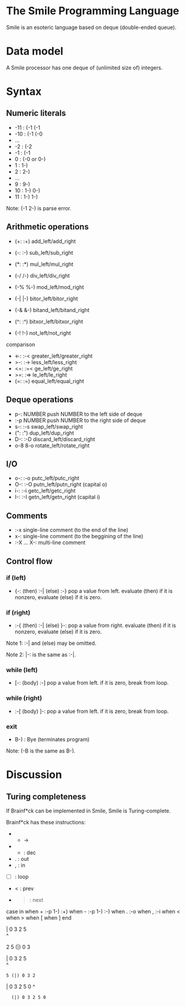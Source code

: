 The Smile Programming Language
==============================

Smile is an esoteric language based on deque (double-ended queue).

Data model
==========

A Smile processor has one deque of (unlimited size of) integers.

Syntax
======

Numeric literals
----------------

* -11 : (-1 (-1
* -10 : (-1 (-0
* ...
*  -2 : (-2
*  -1 : (-1
*   0 : (-0 or 0-)
*   1 : 1-)
*   2 : 2-)
* ...
*   9 : 9-)
*  10 : 1-) 0-)
*  11 : 1-) 1-)

Note: (-1 2-) is parse error.

Arithmetic operations
---------------------

* (+: :+) add_left/add_right
* (-: :-) sub_left/sub_right
* (\*: :\*) mul_left/mul_right
* (-/ /-) div_left/div_right
* (-% %-) mod_left/mod_right

* (-| |-) bitor_left/bitor_right
* (-& &-) bitand_left/bitand_right
* (^: :^) bitxor_left/bitxor_right

* (-! !-) not_left/not_right

comparison

* <-: :-<  greater_left/greater_right
* \>-: :->  less_left/less_right
* <=: :=<  ge_left/ge_right
* \>=: :=>  le_left/le_right
* (=: :=)  equal_left/equal_right

Deque operations
----------------

* p-: NUMBER  push NUMBER to the left side of deque
* \:-p NUMBER  push NUMBER to the right side of deque
* s-: :-s  swap_left/swap_right
* (": :")  dup_left/dup_right
* D-: :-D  discard_left/discard_right
* o-8 8-o  rotate_left/rotate_right

I/O
---

* o-: :-o  putc_left/putc_right
* O-: :-O  putn_left/putn_right (capital o)
* i-: :-i  getc_left/getc_right
* I-: :-I  getn_left/getn_right (capital i)

Comments
--------

* \:-x  single-line comment (to the end of the line)
* x-:  single-line comment (to the beggining of the line)
* \:-X ... X-: multi-line comment

Control flow
------------

### if (left)

* {-: (then) :-| (else) :-} pop a value from left.
                  evaluate (then) if it is nonzero,
                  evaluate (else) if it is zero.

### if (right)

* \:-{ (then) :-| (else) }-: pop a value from right.
                  evaluate (then) if it is nonzero,
                  evaluate (else) if it is zero.

Note 1: :-| and (else) may be omitted.

Note 2: |-: is the same as :-|.

### while (left)

* \[-: (body) :-] pop a value from left.
                 if it is zero, break from loop.

### while (right)

* \:-\[ (body) ]-: pop a value from left.
                 if it is zero, break from loop.

### exit

* B-) : Bye (terminates program)

Note: (-B is the same as B-).

Discussion
==========

Turing completeness
-------------------

If Brainf*ck can be implemented in Smile, Smile is Turing-complete.

Brainf*ck has these instructions:

* + -> 
* - : dec
* . : out
* , : in
* [ ] : loop
* < : prev
* > : next

case in
when +
  :-p 1-) :+)
when -
  :-p 1-) :-)
when .
  :-o
when ,
  :-i
when <
when >
when [
when ]
end

  | 0 3 2 5   
      ^

  2 5 (|) 0 3

  | 0 3 2 5   
        ^

    5 (|) 0 3 2

  | 0 3 2 5 0
            ^

      (|) 0 3 2 5 0


